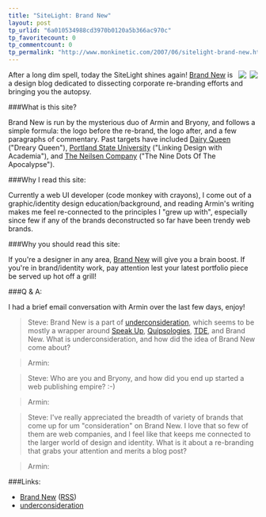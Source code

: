 ```yaml
---
title: "SiteLight: Brand New"
layout: post
tp_urlid: "6a010534988cd3970b0120a5b366ac970c"
tp_favoritecount: 0
tp_commentcount: 0
tp_permalink: "http://www.monkinetic.com/2007/06/sitelight-brand-new.html"
---
```

<a href="http://redmonk.net/category/sitelight/"><img class="at-xid-6a010534988cd3970b0120a5b360ef970c" src="http://steveivy.typepad.com/.a/6a010534988cd3970b0120a5b360ef970c-pi" style="float: right; padding-left: 7px; border:none;" /></a>

<a href="http://redmonk.net/category/sitelight/"><img src="http://redmonk.net/wp-content/sitelight.gif" style="float: right; padding-left: 7px; border:none;"/></a>

After a long dim spell, today the SiteLight shines again! [Brand New](http://www.underconsideration.com/brandnew) is a design blog dedicated to dissecting corporate re-branding efforts and bringing you the autopsy. 

###What is this site?

Brand New is run by the mysterious duo of Armin and Bryony, and follows a simple formula: the logo before the re-brand, the logo after, and a few paragraphs of commentary. Past targets have included [Dairy Queen](http://www.underconsideration.com/brandnew/archives/dreary_queen.php) ("Dreary Queen"), [Portland State University](http://www.underconsideration.com/brandnew/archives/linking_design_with_academia.php) ("Linking Design with Academia"), and [The Neilsen Company](http://www.underconsideration.com/brandnew/archives/post.php) ("The Nine Dots Of The Apocalypse").

###Why I read this site:

Currently a web UI developer (code monkey with crayons), I come out of a graphic/identity design education/background, and reading Armin's writing makes me feel re-connected to the principles I "grew up with", especially since few if any of the brands deconstructed so far have been trendy web brands.

###Why you should read this site:

If you're a designer in any area, [Brand New](http://underconsideration.com/brandnew) will give you a brain boost. If you're in brand/identity work, pay attention lest your latest portfolio piece be served up hot off a grill!

###Q &amp; A:

I had a brief email conversation with Armin over the last few days, enjoy!

> <span class="attribution">Steve:</span> Brand New is a part of [underconsideration](http://underconsideration.com), which seems to be mostly a wrapper around [Speak Up](http://www.underconsideration.com/speakup/), [Quipsologies](http://www.underconsideration.com/quipsologies/), [TDE](http://www.thedesignencyclopedia.org/), and Brand New. What is underconsideration, and how did the idea of Brand New come about?

> <span class="attribution">Armin:</span> 

> <span class="attribution">Steve:</span> Who are you and Bryony, and how did you end up started a web publishing empire? :-)

> <span class="attribution">Armin:</span> 

> <span class="attribution">Steve:</span> I've really appreciated the breadth of variety of brands that come up for um "consideration" on Brand New. I love that so few of them are web companies, and I feel like that keeps me connected to the larger world of design and identity. What is it about a re-branding that grabs your attention and merits a blog post?

> <span class="attribution">Armin:</span> 

###Links:

* [Brand New](http://underconsideration.com/brandnew) ([RSS](http://www.underconsideration.com/brandnew/index.xml))
* [underconsideration](http://underconsideration.com/)

